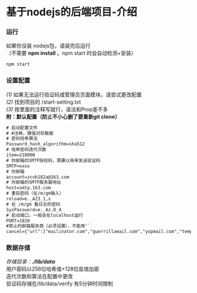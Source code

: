 # 基于nodejs的后端项目-介绍
### 运行 
如果你没装 nodejs包，请装完后运行  
（不需要 **npm install** 。npm start 时会自动检测+安装）
```bash
npm start
```

### 设置配置  
*(1)* 如果无法运行验证码或管理员页面模块，请尝试更改配置   
*(2)* 找到项目的 /start-setting.txt  
*(3)* 按里面的注释写就行，语法和Prop差不多  
**附：默认配置（防止不小心删了要重新git clone）**  
```txt
# 启动配置文件
# #注释，键值对存数据
# 密码哈希算法
Password_hash_algorithm=sha512
# 哈希密码迭代次数
item=210000
# 你邮箱的SMTP授权码，需要以用来发送验证码
SMTP=xxxx
# 你邮箱
account=zcvb182a@163.com
# 你邮箱的SMTP服务器地址
host=smtp.163.com
# 重启密码（在/m/gm输入）
reload=e._AZ3_1,s
# 在 /m/gm 看日志的密码
SysPassword=e._Az.D_4
# 启动端口，一般会在localhost运行
PORT=1820
#禁止的邮箱服务商（必须设置），不能用'`
cancel={"url":["mailinator.com","guerrillamail.com","yopmail.com","temp-mail.org","10minutemail.com","maildrop.cc","throwawaymail.com","tempail.com","trashmail.com","fakeinbox.com"]}
```
### 数据存储  
*存储目录：<b>./lib/data</b>*  
用户密码以256位哈希值+128位盐值加密  
迭代次数和算法在配置中更改  
验证码存储在/lib/data/verify 有5分钟时间限制  
